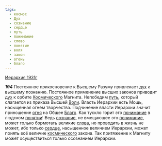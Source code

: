 ```yaml
---
tags:
  - космос
  - Дух
  - сознание
  - сердце
  - путь
  - понимание
  - слово
  - понятие
  - воля
  - закон
  - огонь
  - благо
---
```


[Иерархия 1931г](https://127.0.0.1:4002/agni/1931)

___194___
Постоянное прикосновение к Высшему Разуму привлекает [дух](../../../tags/#Дух) к высшему познанию. Постоянное применение высших законов приводит [дух](../../../tags/#Дух) к орбите [Космического](../../../tags/#космос) Магнита. Непобедим [путь](../../../tags/#путь), который слагается из приказа Высшей [Воли](../../../tags/#воля). Власть Иерархии есть Мощь, насыщенная огнём творчества. Подчинение власти Иерархии значит приношение [огня](../../../tags/#огонь) на Общее [Благо](../../../tags/#благо). Как тускло горит это [понимание](../../../tags/#понимание) в людском [понятии](../../../tags/#понятие)! Ведь [сознание](../../../tags/#сознание), не вмещающее это [понимание](../../../tags/#понимание), может только бормотать великие [слова](../../../tags/#слово), но проводить в жизнь не может, ибо только [сердце](../../../tags/#сердце), насыщенное величием Иерархии, может понять всё величие [космического](../../../tags/#космос) закона. Так притяжение к Магниту может осуществиться только осознанием Иерархии.   

